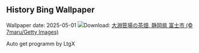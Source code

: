 ## History Bing Wallpaper
Wallpaper date: 2025-05-01
![](https://www.bing.com/th?id=OHR.Hachijyuhachi2025_JA-JP6490825826_UHD.jpg&w=1000)Download: [大淵笹場の茶畑, 静岡県 富士市 (© 7maru/Getty Images)](https://www.bing.com/th?id=OHR.Hachijyuhachi2025_JA-JP6490825826_UHD.jpg)

Auto get programm by LtgX

